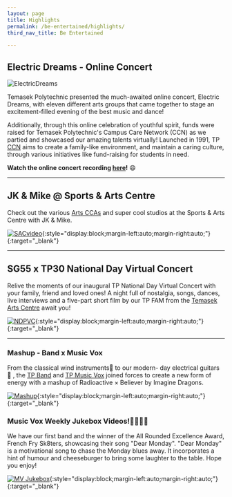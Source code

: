 ```yaml
---
layout: page
title: Highlights
permalink: /be-entertained/highlights/
third_nav_title: Be Entertained

---
```

## Electric Dreams - Online Concert
![ElectricDreams]({{site.baseurl}}/images/BeEntertained-ElectricDreams1.jpg)

Temasek Polytechnic presented the much-awaited online concert, Electric Dreams, with eleven different arts groups that came together to stage an excitement-filled evening of the best music and dance! 

Additionally, through this online celebration of youthful spirit, funds were raised for Temasek Polytechnic's Campus Care Network (CCN) as we partied and showcased our amazing talents virtually! Launched in 1991, TP [CCN](/be-caring/campus-care-network/) aims to create a family-like environment, and maintain a caring culture, through various initiatives like fund-raising for students in need.

**Watch the online concert recording [here](https://www.youtube.com/watch?v=afTmefWjtiY&feature=youtu.be)!** :smile:

---
## JK & Mike @ Sports & Arts Centre
Check out the various [Arts CCAs](/be-involved/performing-arts/) and super cool studios at the Sports & Arts Centre with JK & Mike. 

[![SACvideo]({{site.baseurl}}/images/BeEntertained-SACvideo.PNG)](https://www.youtube.com/watch?v=vtdXDV8jcSg&feature=emb_logo){:style="display:block;margin-left:auto;margin-right:auto;"}{:target="_blank"}

---
## **SG55 x TP30 National Day Virtual Concert**
Relive the moments of our inaugural TP National Day Virtual Concert with your family, friend and loved ones! A night full of nostalgia, songs, dances, live interviews and a five-part short film by our TP FAM from the <a href="https://www.youtube.com/channel/UCsBvYR8QMBGml4X08t4kVQA" target="_blank">Temasek Arts Centre</a> await you! 

<!--
<div class="bp-youtube">
    <iframe width="560" height="315" style="display:block;margin-left:auto;margin-right:auto;" src="https://www.youtube.com/embed/z9bb-mYuC6I" frameborder="0" allow="accelerometer; autoplay; encrypted-media; gyroscope; picture-in-picture" allowfullscreen></iframe>
</div>
-->

[![NDPVC]({{site.baseurl}}/images/NDVC.jpg)](https://youtu.be/z9bb-mYuC6I){:style="display:block;margin-left:auto;margin-right:auto;"}{:target="_blank"}

---

### Mashup - Band x Music Vox
From the classical wind instruments🎷 to our modern- day electrical guitars 🎸 , the [TP Band](/performing_arts/band/) and [TP Music Vox](/performing_arts/music_vox/) joined forces to create a new form of energy with a mashup of Radioactive × Believer by Imagine Dragons.

[![Mashup]({{site.baseurl}}/images/BeEntertained-BandxMV.png)](https://www.instagram.com/p/CGeH691HcyH/){:style="display:block;margin-left:auto;margin-right:auto;"}{:target="_blank"}


### Music Vox Weekly Jukebox Videos!🎤🎹🥁🎸
We have our first band and the winner of the All Rounded Excellence Award, French Fry Sk8ters, showcasing their song "Dear Monday". "Dear Monday" is a motivational song to chase the Monday blues away. It incorporates a hint of humour and cheeseburger to bring some laughter to the table. Hope you enjoy! 

[![MV Jukebox]({{site.baseurl}}/images/BeEntertained-MVWkly.png)](https://www.instagram.com/p/CGmm-BiHIVX/){:style="display:block;margin-left:auto;margin-right:auto;"}{:target="_blank"}

